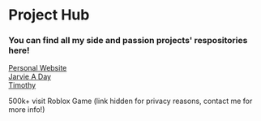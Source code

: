 # Project Hub
### You can find all my side and passion projects' respositories here!

[Personal Website](https://github.com/arjohnsonn/arjohnsonn.github.io)<br />
[Jarvie A Day](https://github.com/arjohnsonn/Jarvie-A-Day)<br />
[Timothy](https://github.com/arjohnsonn/Timothy)

500k+ visit Roblox Game (link hidden for privacy reasons, contact me for more info!)
